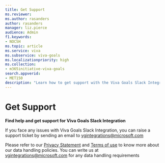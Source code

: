 ```yaml
---
title: Get Support
ms.reviewer: 
ms.author: rasanders
author: rasanders
manager: liz.pierce
audience: Admin
f1.keywords:
- NOCSH
ms.topic: article
ms.service: viva
ms.subservice: viva-goals
ms.localizationpriority: high
ms.collection:  
- m365initiative-viva-goals  
search.appverid:
- MET150
description: "Learn how to get support with the Viva Goals Slack Integration"
---
```


# Get Support

**Find help and get support for Viva Goals Slack Integration**

If you face any issues with Viva Goals Slack Integration, you can raise a support ticket by sending an email to [vgintegrations@microsoft.com](https://vgintegrations@microsoft.com)  

Please refer to our [Privacy Statement](https://privacy.microsoft.com/en-US/privacystatement#mainnoticetoendusersmodule) and [Terms of use](https://www.microsoft.com/licensing/terms/welcome/WelcomePage?programMoniker=EAEAS) to know more about our data handling policies. You can write us at vgintegrations@microsoft.com for any data handling requirements 
